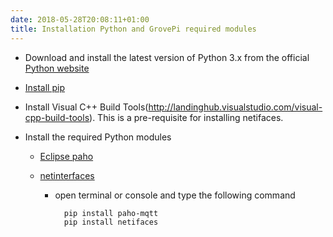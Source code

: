 ```yaml
---
date: 2018-05-28T20:08:11+01:00
title: Installation Python and GrovePi required modules
---
```


* Download and install the latest version of Python 3.x from the official [Python website](https://www.python.org/)

* [Install pip](https://packaging.python.org/tutorials/installing-packages/#install-pip-setuptools-and-wheel)

* Install Visual C++ Build Tools(http://landinghub.visualstudio.com/visual-cpp-build-tools). This is a pre-requisite for installing netifaces.

* Install the required Python modules
	 
	* [Eclipse paho](https://www.eclipse.org/paho/clients/python/)
	* [netinterfaces](https://pypi.python.org/pypi/netifaces)

		* open terminal or console and type the following command
		
				pip install paho-mqtt
				pip install netifaces
